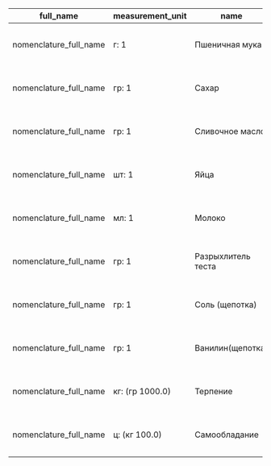 |full_name|measurement_unit|name|nomenclature_group|uid|
|---------|----------------|----|------------------|---|
|nomenclature_full_name|г: 1|Пшеничная мука|ингредиент|1980581b-0134-4d7d-8f69-2aadf712b969|
|nomenclature_full_name|гр: 1|Сахар|ингредиент|f6c539cc-89da-46a1-b505-f61ba44a953c|
|nomenclature_full_name|гр: 1|Сливочное масло|ингредиент|0cabc833-94d8-4239-89d4-cbe91c0a5d25|
|nomenclature_full_name|шт: 1|Яйца|ингредиент|6c04bc2b-d9f7-425b-bd5c-522d44756179|
|nomenclature_full_name|мл: 1|Молоко|ингредиент|0fa36ce1-7e31-412a-a11f-6980abf6781c|
|nomenclature_full_name|гр: 1|Разрыхлитель теста|ингредиент|f7c1abfb-496a-4aee-a32f-c6d9f0469dbf|
|nomenclature_full_name|гр: 1|Соль (щепотка)|ингредиент|e10758a3-f640-46d1-a1eb-c62c4d972bcd|
|nomenclature_full_name|гр: 1|Ванилин(щепотка)|ингредиент|c62811a2-ca85-4fa3-912f-1a06a2e55861|
|nomenclature_full_name|кг: (гр 1000.0)|Терпение|ингредиент|7907aed0-a6e6-4e85-943f-25337216c6ae|
|nomenclature_full_name|ц: (кг 100.0)|Самообладание|ингредиент|1164f664-048b-4187-a0f5-7b365b0caa95|
